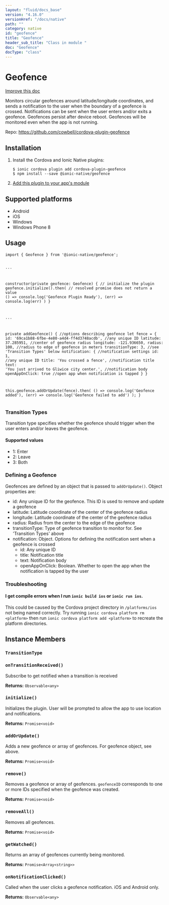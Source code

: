 ```yaml
---
layout: "fluid/docs_base"
version: "4.16.0"
versionHref: "/docs/native"
path: ""
category: native
id: "geofence"
title: "Geofence"
header_sub_title: "Class in module "
doc: "Geofence"
docType: "class"
---
```


<h1 class="api-title">Geofence</h1>

<a class="improve-v2-docs" href="http://github.com/ionic-team/ionic-native/edit/master/src/@ionic-native/plugins/geofence/index.ts#L4">
  Improve this doc
</a>







<p>Monitors circular geofences around latitude/longitude coordinates, and sends a notification to the user when the boundary of a geofence is crossed. Notifications can be sent when the user enters and/or exits a geofence.
Geofences persist after device reboot. Geofences will be monitored even when the app is not running.</p>


<p>Repo:
  <a href="https://github.com/cowbell/cordova-plugin-geofence">
    https://github.com/cowbell/cordova-plugin-geofence
  </a>
</p>


<h2><a class="anchor" name="installation" href="#installation"></a>Installation</h2>
<ol class="installation">
  <li>Install the Cordova and Ionic Native plugins:<br>
    <pre><code class="nohighlight">$ ionic cordova plugin add cordova-plugin-geofence
$ npm install --save @ionic-native/geofence
</code></pre>
  </li>
  <li><a href="https://ionicframework.com/docs/native/#Add_Plugins_to_Your_App_Module">Add this plugin to your app's module</a></li>
</ol>



<h2><a class="anchor" name="platforms" href="#platforms"></a>Supported platforms</h2>
<ul>
  <li>Android</li><li>iOS</li><li>Windows</li><li>Windows Phone 8</li>
</ul>






<h2><a class="anchor" name="usage" href="#usage"></a>Usage</h2>
<pre><code class="lang-typescript">import { Geofence } from &#39;@ionic-native/geofence&#39;;

...

constructor(private geofence: Geofence) {
  // initialize the plugin
  geofence.initialize().then(
    // resolved promise does not return a value
    () =&gt; console.log(&#39;Geofence Plugin Ready&#39;),
    (err) =&gt; console.log(err)
  )
}

...

private addGeofence() {
  //options describing geofence
  let fence = {
    id: &#39;69ca1b88-6fbe-4e80-a4d4-ff4d3748acdb&#39;, //any unique ID
    latitude:       37.285951, //center of geofence radius
    longitude:      -121.936650,
    radius:         100, //radius to edge of geofence in meters
    transitionType: 3, //see &#39;Transition Types&#39; below
    notification: { //notification settings
        id:             1, //any unique ID
        title:          &#39;You crossed a fence&#39;, //notification title
        text:           &#39;You just arrived to Gliwice city center.&#39;, //notification body
        openAppOnClick: true //open app when notification is tapped
    }
  }

  this.geofence.addOrUpdate(fence).then(
     () =&gt; console.log(&#39;Geofence added&#39;),
     (err) =&gt; console.log(&#39;Geofence failed to add&#39;)
   );
}
</code></pre>
<h3 id="transition-types">Transition Types</h3>
<p>Transition type specifies whether the geofence should trigger when the user enters and/or leaves the geofence.</p>
<h4 id="supported-values">Supported values</h4>
<ul>
<li>1: Enter</li>
<li>2: Leave</li>
<li>3: Both</li>
</ul>
<h3 id="defining-a-geofence">Defining a Geofence</h3>
<p>Geofences are defined by an object that is passed to <code>addOrUpdate()</code>. Object properties are:</p>
<ul>
<li>id: Any unique ID for the geofence. This ID is used to remove and update a geofence</li>
<li>latitude: Latitude coordinate of the center of the geofence radius</li>
<li>longitude: Latitude coordinate of the center of the geofence radius</li>
<li>radius: Radius from the center to the edge of the geofence</li>
<li>transitionType: Type of geofence transition to monitor for. See &#39;Transition Types&#39; above</li>
<li>notification: Object. Options for defining the notification sent when a geofence is crossed<ul>
<li>id: Any unique ID</li>
<li>title: Notification title</li>
<li>text: Notification body</li>
<li>openAppOnClick: Boolean. Whether to open the app when the notification is tapped by the user</li>
</ul>
</li>
</ul>
<h3 id="troubleshooting">Troubleshooting</h3>
<h4 id="i-get-compile-errors-when-i-run-ionic-build-ios-or-ionic-run-ios-">I get compile errors when I run <code>ionic build ios</code> or <code>ionic run ios</code>.</h4>
<p>This could be caused by the Cordova project directory in <code>/platforms/ios</code> not being named correctly.
Try running <code>ionic cordova platform rm &lt;platform&gt;</code> then run <code>ionic cordova platform add &lt;platform&gt;</code> to recreate the
platform directories.</p>








<h2><a class="anchor" name="instance-members" href="#instance-members"></a>Instance Members</h2>
<h3><a class="anchor" name="TransitionType" href="#TransitionType"></a><code>TransitionType</code></h3>




<h3><a class="anchor" name="onTransitionReceived" href="#onTransitionReceived"></a><code>onTransitionReceived()</code></h3>


Subscribe to get notified when a transition is received


<div class="return-value" markdown="1">
  <i class="icon ion-arrow-return-left"></i>
  <b>Returns:</b> <code>Observable&lt;any&gt;</code> 
</div><h3><a class="anchor" name="initialize" href="#initialize"></a><code>initialize()</code></h3>


Initializes the plugin. User will be prompted to allow the app to use location and notifications.



<div class="return-value" markdown="1">
  <i class="icon ion-arrow-return-left"></i>
  <b>Returns:</b> <code>Promise&lt;void&gt;</code> 
</div><h3><a class="anchor" name="addOrUpdate" href="#addOrUpdate"></a><code>addOrUpdate()</code></h3>


Adds a new geofence or array of geofences. For geofence object, see above.



<div class="return-value" markdown="1">
  <i class="icon ion-arrow-return-left"></i>
  <b>Returns:</b> <code>Promise&lt;void&gt;</code> 
</div><h3><a class="anchor" name="remove" href="#remove"></a><code>remove()</code></h3>


Removes a geofence or array of geofences. `geofenceID` corresponds to one or more IDs specified when the
geofence was created.



<div class="return-value" markdown="1">
  <i class="icon ion-arrow-return-left"></i>
  <b>Returns:</b> <code>Promise&lt;void&gt;</code> 
</div><h3><a class="anchor" name="removeAll" href="#removeAll"></a><code>removeAll()</code></h3>


Removes all geofences.



<div class="return-value" markdown="1">
  <i class="icon ion-arrow-return-left"></i>
  <b>Returns:</b> <code>Promise&lt;void&gt;</code> 
</div><h3><a class="anchor" name="getWatched" href="#getWatched"></a><code>getWatched()</code></h3>


Returns an array of geofences currently being monitored.



<div class="return-value" markdown="1">
  <i class="icon ion-arrow-return-left"></i>
  <b>Returns:</b> <code>Promise&lt;Array&lt;string&gt;&gt;</code> 
</div><h3><a class="anchor" name="onNotificationClicked" href="#onNotificationClicked"></a><code>onNotificationClicked()</code></h3>

Called when the user clicks a geofence notification. iOS and Android only.



<div class="return-value" markdown="1">
  <i class="icon ion-arrow-return-left"></i>
  <b>Returns:</b> <code>Observable&lt;any&gt;</code> 
</div>





